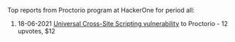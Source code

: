 Top reports from Proctorio program at HackerOne for period all:

1. 18-06-2021 [Universal Cross-Site Scripting vulnerability](https://hackerone.com/reports/1326264) to Proctorio - 12 upvotes, $12
